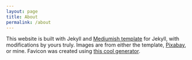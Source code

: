 ```yaml
---
layout: page
title: About
permalink: /about
---
```


<p>This website is built with Jekyll and <a href="https://github.com/wowthemesnet/mediumish-theme-jekyll" target="_blank">Mediumish template</a> for Jekyll, with modifications by yours truly.
<!--Some images are from the template, others by <a href="https://pixabay.com/users/stocksnap-894430/?utm_source=link-attribution&amp;utm_medium=referral&amp;utm_campaign=image&amp;utm_content=924781" target="_blank">StockSnap</a> and <a href="https://pixabay.com/users/kropekk_pl-114936/?utm_source=link-attribution&amp;utm_medium=referral&amp;utm_campaign=image&amp;utm_content=283251" target="_blank">kropekk_pl</a> from <a href="https://pixabay.com/?utm_source=link-attribution&amp;utm_medium=referral&amp;utm_campaign=image&amp;utm_content=924781" target="_blank">Pixabay</a>.-->
Images are from either the template, <a href="https://pixabay.com" target="_blank">Pixabay</a>, or mine.
Favicon was created using <a href="https://favicon.io/favicon-generator/" target="_blank">this cool generator</a>.
 </p>